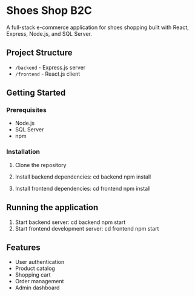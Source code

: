 # Shoes Shop B2C

A full-stack e-commerce application for shoes shopping built with React, Express, Node.js, and SQL Server.

## Project Structure

- `/backend` - Express.js server
- `/frontend` - React.js client

## Getting Started

### Prerequisites

- Node.js
- SQL Server
- npm

### Installation

1. Clone the repository
2. Install backend dependencies:
cd backend
npm install

3. Install frontend dependencies:
cd frontend
npm install

## Running the application

1. Start backend server:
cd backend
npm start
2. Start frontend development server:
cd frontend
npm start


## Features

- User authentication
- Product catalog
- Shopping cart
- Order management
- Admin dashboard
